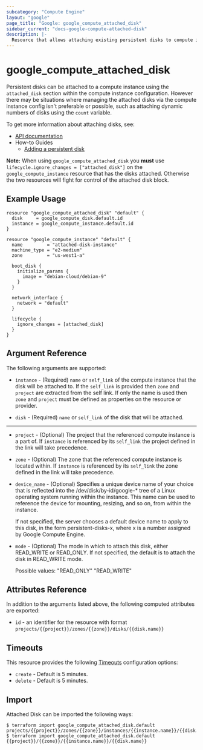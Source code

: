 ```yaml
---
subcategory: "Compute Engine"
layout: "google"
page_title: "Google: google_compute_attached_disk"
sidebar_current: "docs-google-compute-attached-disk"
description: |-
  Resource that allows attaching existing persistent disks to compute instances.
---
```


# google\_compute\_attached\_disk

Persistent disks can be attached to a compute instance using the `attached_disk`
section within the compute instance configuration.
However there may be situations where managing the attached disks via the compute
instance config isn't preferable or possible, such as attaching dynamic
numbers of disks using the `count` variable.


To get more information about attaching disks, see:

* [API documentation](https://cloud.google.com/compute/docs/reference/rest/v1/instances/attachDisk)
* How-to Guides
    * [Adding a persistent disk](https://cloud.google.com/compute/docs/disks/add-persistent-disk)

**Note:** When using `google_compute_attached_disk` you **must** use `lifecycle.ignore_changes = ["attached_disk"]` on the `google_compute_instance` resource that has the disks attached. Otherwise the two resources will fight for control of the attached disk block.

## Example Usage
```hcl
resource "google_compute_attached_disk" "default" {
  disk     = google_compute_disk.default.id
  instance = google_compute_instance.default.id
}

resource "google_compute_instance" "default" {
  name         = "attached-disk-instance"
  machine_type = "e2-medium"
  zone         = "us-west1-a"

  boot_disk {
    initialize_params {
      image = "debian-cloud/debian-9"
    }
  }

  network_interface {
    network = "default"
  }

  lifecycle {
    ignore_changes = [attached_disk]
  }
}
```

## Argument Reference

The following arguments are supported:


* `instance` -
  (Required)
  `name` or `self_link` of the compute instance that the disk will be attached to.
  If the `self_link` is provided then `zone` and `project` are extracted from the
  self link. If only the name is used then `zone` and `project` must be defined
  as properties on the resource or provider.

* `disk` -
  (Required)
  `name` or `self_link` of the disk that will be attached.


- - -

* `project` -
  (Optional)
  The project that the referenced compute instance is a part of. If `instance` is referenced by its
  `self_link` the project defined in the link will take precedence.

* `zone` -
  (Optional)
  The zone that the referenced compute instance is located within. If `instance` is referenced by its
  `self_link` the zone defined in the link will take precedence.

* `device_name` -
  (Optional)
  Specifies a unique device name of your choice that is
	reflected into the /dev/disk/by-id/google-* tree of a Linux operating
	system running within the instance. This name can be used to
	reference the device for mounting, resizing, and so on, from within
	the instance.

	If not specified, the server chooses a default device name to apply
	to this disk, in the form persistent-disks-x, where x is a number
	assigned by Google Compute Engine.

* `mode` -
  (Optional)
  The mode in which to attach this disk, either READ_WRITE or
	READ_ONLY. If not specified, the default is to attach the disk in
	READ_WRITE mode.

	Possible values:
	  "READ_ONLY"
	  "READ_WRITE"

## Attributes Reference

In addition to the arguments listed above, the following computed attributes are exported:

* `id` - an identifier for the resource with format `projects/{{project}}/zones/{{zone}}/disks/{{disk.name}}`

## Timeouts

This resource provides the following
[Timeouts](/docs/configuration/resources.html#timeouts) configuration options:

- `create` - Default is 5 minutes.
- `delete` - Default is 5 minutes.

## Import

Attached Disk can be imported the following ways:

```
$ terraform import google_compute_attached_disk.default projects/{{project}}/zones/{{zone}}/instances/{{instance.name}}/{{disk.name}}
$ terraform import google_compute_attached_disk.default {{project}}/{{zone}}/{{instance.name}}/{{disk.name}}
```
